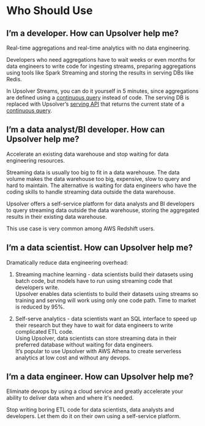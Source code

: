 # Who Should Use

## **I’m a developer. How can Upsolver help me?**

Real-time aggregations and real-time analytics with no data engineering.

Developers who need aggregations have to wait weeks or even months for data engineers to write code for ingesting streams, preparing aggregations using tools like Spark Streaming and storing the results in serving DBs like Redis.

In Upsolver Streams, you can do it yourself in 5 minutes, since aggregations are defined using a [continuous query](/continuous-queries.md) instead of code. The serving DB is replaced with Upsolver’s [serving API](/indexed-views/query-api.md) that returns the current state of a [continuous query](/continuous-queries.md).

## **I’m a data analyst/BI developer. How can Upsolver help me?**

Accelerate an existing data warehouse and stop waiting for data engineering resources.

Streaming data is usually too big to fit in a data warehouse. The data volume makes the data warehouse too big, expensive, slow to query and hard to maintain. The alternative is waiting for data engineers who have the coding skills to handle streaming data outside the data warehouse.

Upsolver offers a self-service platform for data analysts and BI developers to query streaming data outside the data warehouse, storing the aggregated results in their existing data warehouse.

This use case is very common among AWS Redshift users.

## **I’m a data scientist. How can Upsolver help me?**

Dramatically reduce data engineering overhead:

1. Streaming machine learning - data scientists build their datasets using batch code, but models have to run using streaming code that developers write.  
   Upsolver enables data scientists to build their datasets using streams so training and serving will work using only one code path. Time to market is reduced by 95%.

2. Self-serve analytics - data scientists want an SQL interface to speed up their research but they have to wait for data engineers to write complicated ETL code.  
   Using Upsolver, data scientists can store streaming data in their preferred database without waiting for data engineers.  
   It’s popular to use Upsolver with AWS Athena to create serverless analytics at low cost and without any devops.

## **I’m a data engineer. How can Upsolver help me?**

Eliminate devops by using a cloud service and greatly accelerate your ability to deliver data when and where it's needed.

Stop writing boring ETL code for data scientists, data analysts and developers. Let them do it on their own using a self-service platform.

